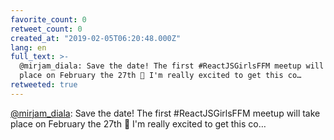 ```yaml
---
favorite_count: 0
retweet_count: 0
created_at: "2019-02-05T06:20:48.000Z"
lang: en
full_text: >-
  @mirjam_diala: Save the date! The first #ReactJSGirlsFFM meetup will take
  place on February the 27th 🎉 I'm really excited to get this co…
retweeted: true
---
```


[@mirjam_diala](https://twitter.com/mirjam_diala): Save the date! The first
#ReactJSGirlsFFM meetup will take place on February the 27th 🎉 I'm really
excited to get this co…

